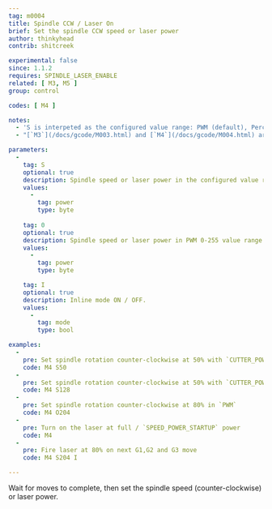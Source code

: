 ```yaml
---
tag: m0004
title: Spindle CCW / Laser On
brief: Set the spindle CCW speed or laser power
author: thinkyhead
contrib: shitcreek

experimental: false
since: 1.1.2
requires: SPINDLE_LASER_ENABLE
related: [ M3, M5 ]
group: control

codes: [ M4 ]

notes:
  - 'S is interpeted as the configured value range: PWM (default), Percentage, or RPM. (See `CUTTER_POWER_UNIT`)'
  - "[`M3`](/docs/gcode/M003.html) and [`M4`](/docs/gcode/M004.html) aren't needed with `LASER_POWER_INLINE` and `LASER_MOVE_POWER` enabled. Power is set directly in [`G1`](/docs/gcode/G001.html)…[`G5`](/docs/gcode/G005.html)"

parameters:
  -
    tag: S
    optional: true
    description: Spindle speed or laser power in the configured value range (see `CUTTER_POWER_UNIT`). (PWM 0-255 by default)
    values:
      -
        tag: power
        type: byte
    
    tag: 0
    optional: true
    description: Spindle speed or laser power in PWM 0-255 value range
    values:
      -
        tag: power
        type: byte

    tag: I
    optional: true
    description: Inline mode ON / OFF.
    values:
      -
        tag: mode
        type: bool

examples:
  -
    pre: Set spindle rotation counter-clockwise at 50% with `CUTTER_POWER_UNIT` set to `PERCENT`
    code: M4 S50
  -
    pre: Set spindle rotation counter-clockwise at 50% with `CUTTER_POWER_UNIT` set to `PWM`
    code: M4 S128
  -
    pre: Set spindle rotation counter-clockwise at 80% in `PWM`
    code: M4 O204
  -
    pre: Turn on the laser at full / `SPEED_POWER_STARTUP` power
    code: M4 
  -
    pre: Fire laser at 80% on next G1,G2 and G3 move
    code: M4 S204 I

---
```


Wait for moves to complete, then set the spindle speed (counter-clockwise) or laser power.
